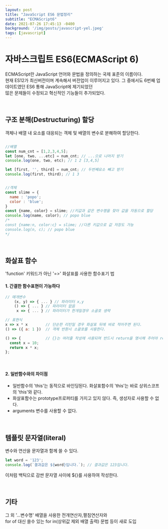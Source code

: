 ```yaml
---
layout: post
title: "JavaScript ES6 문법정리"
subtitle: "ECMAScript6"
date: 2021-07-26 17:45:13 -0400
background: '/img/posts/javascript-yel.jpeg'
tags: [javascript]
---
```

# 자바스크립트 ES6(ECMAScript 6)

ECMAScript란 JavaScript 언어와 문법을 정의하는 국제 표준의 이름이다.   
현재 ES12가 최신버전이며 계속해서 버전업이 이루어지고 있다.
그 중에서도 6번째 업데이트였던 ES6 통해 JavaScript에 제기되었던   
많은 문제들이 수정되고 혁신적인 기능들이 추가되었다.

<br>

## 구조 분해(Destructuring) 할당

객체나 배열 내 요소를 대응되는 객체 및 배열의 변수로 분해하여 할당한다.

``` javascript

//배열
const num_cnt = [1,2,3,4,5];
let [one, two, ...etc] = num_cnt; // ...으로 나머지 받기
console.log(one, two, etc); // 1 2 [3,4,5]

let [first, '', third] = num_cnt; // 두번째요소 빼고 받기
console.log(first, third); // 1 3


//객체
const slime = {
  name : 'popo';
  color : 'blue';
}
const {name, color} = slime; //키값과 같은 변수명을 찾아 값을 자동으로 할당
console.log(name, color); // popo blue
/*
const {name:n, color:c} = slime; //다른 키값으로 값 저장도 가능
console.log(n, c); // popo blue
*/
```
<br>

## 화살표 함수

'function' 키워드가 아닌 '=>' 화살표를 사용한 함수표기 법   

#### 1. 간결한 함수표현이 가능하다
``` javascript
// 매개변수
    (x, y) => { ... } // 파라미터 x,y
    () => { ... } // 파라미터 없음
     x => { ... } // 파라미터가 한개일경우 소골호 생략

// 표현식 
x => x * x        // 단순한 리턴일 경우 화살표 뒤에 바로 적어주면 된다. 
() => ({ a: 1 })  // 객체 반환시 소괄호를 사용한다.

() => {           // {}는 여러줄 작성에 사용되며 반드시 return을 명시해 주어야 return 된다.
  const x = 10;
  return x * x;
};
```
<br>

#### 2. 일반함수와의 차이점
* 일반함수의 'this'는 동적으로 바인딩된다. 화살표함수의 'this'는 바로 상위스코프의 'this'와 같다.
* 화살표함수는 prototype프로퍼티를 가지고 있지 않다. 즉, 생성자로 사용할 수 없다.
* arguments 변수를 사용할 수 없다.

<br>

## 템플릿 문자열(literal)

변수와 연산을 문자열과 함께 쓸 수 있다.

``` javascript
let word = '123';
console.log(`결과값은 ${word}입니다.`); // 결과값은 123입니다.
```

이처럼 백틱으로 감싼 문자열 사이에 ${}를 사용하여 작성한다.

<br>

## 기타

그 외 '...변수명' 배열을 사용한 전개연산자,펼침연산자와    
for of 대신 쓸수 있는 for in(상위값 제외 배열 출력) 문법 등이 새로 도입   
